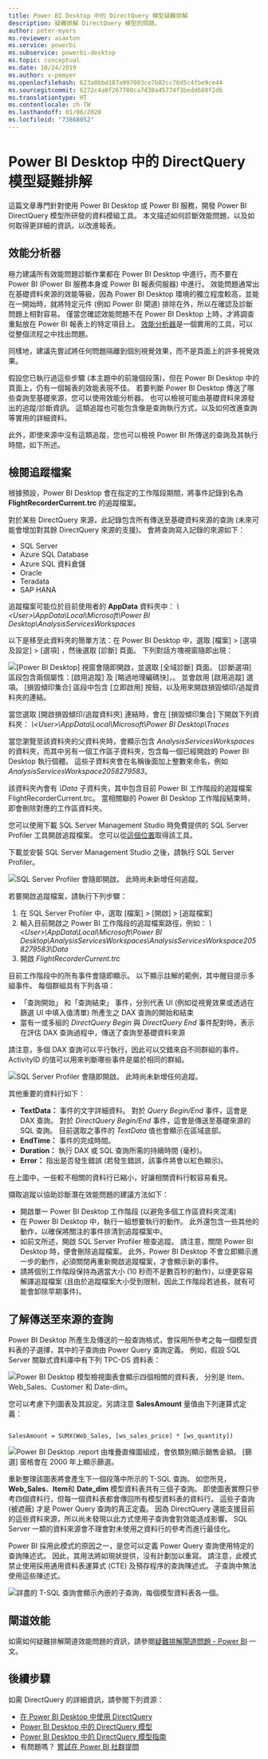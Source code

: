```yaml
---
title: Power BI Desktop 中的 DirectQuery 模型疑難排解
description: 疑難排解 DirectQuery 模型的問題。
author: peter-myers
ms.reviewer: asaxton
ms.service: powerbi
ms.subservice: powerbi-desktop
ms.topic: conceptual
ms.date: 10/24/2019
ms.author: v-pemyer
ms.openlocfilehash: 623a0bbd187a997003ce7b82cc76d5c4fbe9ce44
ms.sourcegitcommit: 6272c4a0f267708ca7d38a45774f3bedd680f2d6
ms.translationtype: HT
ms.contentlocale: zh-TW
ms.lasthandoff: 01/06/2020
ms.locfileid: "73868052"
---
```

# <a name="directquery-model-troubleshooting-in-power-bi-desktop"></a>Power BI Desktop 中的 DirectQuery 模型疑難排解

這篇文章專門針對使用 Power BI Desktop 或 Power BI 服務，開發 Power BI DirectQuery 模型所研發的資料模組工具。 本文描述如何診斷效能問題，以及如何取得更詳細的資訊，以改進報表。

## <a name="performance-analyzer"></a>效能分析器

極力建議所有效能問題診斷作業都在 Power BI Desktop 中進行，而不要在 Power BI (Power BI 服務本身或 Power BI 報表伺服器) 中進行。 效能問題通常出在基礎資料來源的效能等級，因為 Power BI Desktop 環境的獨立程度較高，並能在一開始時，就將特定元件 (例如 Power BI 閘道) 排除在外，所以在確認及診斷問題上相對容易。 僅當您確認效能問題不在 Power BI Desktop 上時，才將調查重點放在 Power BI 報表上的特定項目上。 [效能分析器](desktop-performance-analyzer.md)是一個實用的工具，可以從整個流程之中找出問題。

同樣地，建議先嘗試將任何問題隔離到個別視覺效果，而不是頁面上的許多視覺效果。

假設您已執行過這些步驟 (本主題中的前幾個段落)，但在 Power BI Desktop 中的頁面上，仍有一個報表的效能表現不佳。 若要判斷 Power BI Desktop 傳送了哪些查詢至基礎來源，您可以使用效能分析器。 也可以檢視可能由基礎資料來源發出的追蹤/診斷資訊。 這類追蹤也可能包含像是查詢執行方式，以及如何改進查詢等實用的詳細資料。

此外，即使來源中沒有這類追蹤，您也可以檢視 Power BI 所傳送的查詢及其執行時間，如下所述。

## <a name="review-trace-files"></a>檢閱追蹤檔案

根據預設，Power BI Desktop 會在指定的工作階段期間，將事件記錄到名為 **FlightRecorderCurrent.trc** 的追蹤檔案。

對於某些 DirectQuery 來源，此記錄包含所有傳送至基礎資料來源的查詢 (未來可能會增加對其餘 DirectQuery 來源的支援)。 會將查詢寫入記錄的來源如下：

- SQL Server
- Azure SQL Database
- Azure SQL 資料倉儲
- Oracle
- Teradata
- SAP HANA

追蹤檔案可能位於目前使用者的 **AppData** 資料夾中： _\\\<User>\AppData\Local\Microsoft\Power BI Desktop\AnalysisServicesWorkspaces_

以下是移至此資料夾的簡單方法：在 Power BI Desktop 中，選取 [檔案] > [選項及設定] > [選項]  ，然後選取 [診斷]  頁面。 下列對話方塊視窗隨即出現：

![[Power BI Desktop] 視窗會隨即開啟，並選取 [全域診斷] 頁面。 [診斷選項] 區段包含兩個屬性：[啟用追蹤] 及 [略過地理編碼快]，。 並會啟用 [啟用追蹤] 選項。 [損毀傾印集合] 區段中包含 [立即啟用] 按鈕，以及用來開啟損毀傾印/追蹤資料夾的連結。](media/desktop-directquery-troubleshoot/desktop-directquery-troubleshoot-desktop-file-options-diagnostics.png)

當您選取 [開啟損毀傾印/追蹤資料夾]  連結時，會在 [損毀傾印集合] 下開啟下列資料夾： _\\\<User>\AppData\Local\Microsoft\Power BI Desktop\Traces_

當您瀏覽至該資料夾的父資料夾時，會顯示包含 _AnalysisServicesWorkspaces_ 的資料夾，而其中另有一個工作區子資料夾，包含每一個已經開啟的 Power BI Desktop 執行個體。 這些子資料夾會在名稱後面加上整數來命名，例如 _AnalysisServicesWorkspace2058279583_。

該資料夾內會有 _\Data_ 子資料夾，其中包含目前 Power BI 工作階段的追蹤檔案 FlightRecorderCurrent.trc。 當相關聯的 Power BI Desktop 工作階段結束時，即會刪除對應的工作區資料夾。

您可以使用下載 SQL Server Management Studio 時免費提供的 SQL Server Profiler 工具開啟追蹤檔案。 您可以從[這個位置](/sql/ssms/download-sql-server-management-studio-ssms?view=sql-server-2017)取得該工具。

下載並安裝 SQL Server Management Studio 之後，請執行 SQL Server Profiler。

![SQL Server Profiler 會隨即開啟。 此時尚未新增任何追蹤。](media/desktop-directquery-troubleshoot/desktop-directquery-troubleshoot-sql-server-profiler-trace.png)

若要開啟追蹤檔案，請執行下列步驟：

1. 在 SQL Server Profiler 中，選取 [檔案] > [開啟] > [追蹤檔案] 
2. 輸入目前開啟之 Power BI 工作階段的追蹤檔案路徑，例如： _\\\<User>\AppData\Local\Microsoft\Power BI Desktop\AnalysisServicesWorkspaces\AnalysisServicesWorkspace2058279583\Data_
3. 開啟 _FlightRecorderCurrent.trc_

目前工作階段中的所有事件會隨即顯示。 以下顯示註解的範例，其中醒目提示多組事件。 每個群組具有下列各項：

- 「查詢開始」  和「查詢結束」  事件，分別代表 UI (例如從視覺效果或透過在篩選 UI 中填入值清單) 所產生之 DAX 查詢的開始和結束
- 當有一或多組的 _DirectQuery Begin_ 與 _DirectQuery End_ 事件配對時，表示在評估 DAX 查詢過程中，傳送了查詢至基礎資料來源

請注意，多個 DAX 查詢可以平行執行，因此可以交錯來自不同群組的事件。 ActivityID 的值可以用來判斷哪些事件是屬於相同的群組。

![SQL Server Profiler 會隨即開啟。 此時尚未新增任何追蹤。](media/desktop-directquery-troubleshoot/desktop-directquery-troubleshoot-sql-server-profiler-trace.png)

其他重要的資料行如下：

- **TextData：** 事件的文字詳細資料。 對於 _Query Begin/End_ 事件，這會是 DAX 查詢。 對於 _DirectQuery Begin/End_ 事件，這會是傳送至基礎來源的 SQL 查詢。 目前選取之事件的 _TextData_ 值也會顯示在區域底部。
- **EndTime：** 事件的完成時間。
- **Duration：** 執行 DAX 或 SQL 查詢所需的持續時間 (毫秒)。
- **Error：** 指出是否發生錯誤 (若發生錯誤，該事件將會以紅色顯示)。

在上圖中，一些較不相關的資料行已縮小，好讓相關資料行較容易看見。

擷取追蹤以協助診斷潛在效能問題的建議方法如下：

- 開啟單一 Power BI Desktop 工作階段 (以避免多個工作區資料夾混淆)
- 在 Power BI Desktop 中，執行一組想要執行的動作。 此外還包含一些其他的動作，以確保將關注的事件排清到追蹤檔案中。
- 如前文所述，開啟 SQL Server Profiler 檢查追蹤。 請注意，關閉 Power BI Desktop 時，便會刪除追蹤檔案。 此外，Power BI Desktop 不會立即顯示進一步的動作，必須關閉再重新開啟追蹤檔案，才會顯示新的事件。
- 請將個別工作階段保持為適當大小 (10 秒而不是數百秒的動作)，以便更容易解譯追蹤檔案 (且由於追蹤檔案大小受到限制，因此工作階段若過長，就有可能會卸除早期事件)。

## <a name="understand-queries-sent-to-the-source"></a>了解傳送至來源的查詢

Power BI Desktop 所產生及傳送的一般查詢格式，會採用所參考之每一個模型資料表的子選擇，其中的子查詢由 Power Query 查詢定義。 例如，假設 SQL Server 關聯式資料庫中有下列 TPC-DS 資料表：

![Power BI Desktop 模型檢視圖表會顯示四個相關的資料表， 分別是 Item、Web_Sales、Customer 和 Date-dim。](media/desktop-directquery-troubleshoot/desktop-directquery-troubleshoot-model-view-diagram.png)

您可以考慮下列圖表及其設定。另請注意 **SalesAmount** 量值由下列運算式定義：

```dax

SalesAmount = SUMX(Web_Sales, [ws_sales_price] * [ws_quantity])

```

![Power BI Desktop .report 由堆疊直條圖組成，會依類別顯示銷售金額。 [篩選] 窗格會在 2000 年上顯示篩選。](media/desktop-directquery-troubleshoot/desktop-directquery-troubleshoot-example-report.png)

重新整理該圖表將會產生下一個段落中所示的 T-SQL 查詢。 如您所見，**Web_Sales**、**Item**和 **Date_dim** 模型資料表共有三個子查詢。 即使圖表實際只參考四個資料行，但每一個資料表都會傳回所有模型資料表的資料行。 這些子查詢 (被遮蔽) 才是 Power Query 查詢的真正定義。 因為 DirectQuery 還能支援目前的這些資料來源，所以尚未發現以此方式使用子查詢會對效能造成影響。 SQL Server 一類的資料來源會不理會對未使用之資料行的參考而進行最佳化。

Power BI 採用此模式的原因之一，是您可以定義 Power Query 查詢使用特定的查詢陳述式。 因此，其用法將如現狀提供，沒有計劃加以重寫。 請注意，此模式禁止使用採用通用資料表運算式 (CTE) 及預存程序的查詢陳述式。 子查詢中無法使用這些陳述式。

![詳盡的 T-SQL 查詢會顯示內嵌的子查詢，每個模型資料表各一個。](media/desktop-directquery-troubleshoot/desktop-directquery-troubleshoot-example-query.png)

## <a name="gateway-performance"></a>閘道效能

如需如何疑難排解閘道效能問題的資訊，請參閱[疑難排解閘道問題 - Power BI](service-gateway-onprem-tshoot.md) 一文。

## <a name="next-steps"></a>後續步驟

如需 DirectQuery 的詳細資訊，請參閱下列資源：

- [在 Power BI Desktop 中使用 DirectQuery](desktop-use-directquery.md)
- [Power BI Desktop 中的 DirectQuery 模型](desktop-directquery-about.md)
- [Power BI Desktop 中的 DirectQuery 模型指南](guidance/directquery-model-guidance.md)
- 有問題嗎？ [嘗試在 Power BI 社群提問](https://community.powerbi.com/)
